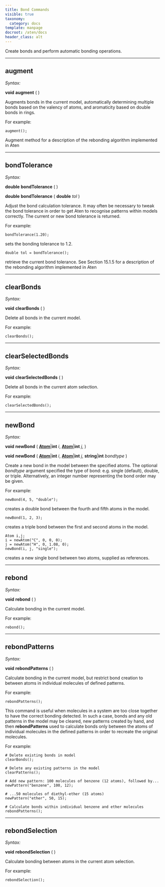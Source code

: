```yaml
---
title: Bond Commands
visible: true
taxonomy:
  category: docs
template: manpage
docroot: /aten/docs
header_class: alt
---
```


Create bonds and perform automatic bonding operations.

---

## augment <a id="augment"></a>

_Syntax:_

**void** **augment** ( )

Augments bonds in the current model, automatically determining multiple bonds based on the valency of atoms, and aromaticity based on double bonds in rings.

For example:


```
augment();
```


Augment method for a description of the rebonding algorithm implemented in Aten

---

## bondTolerance <a id="bondtolerance"></a>

_Syntax:_

**double** **bondTolerance** ( )

**double** **bondTolerance** ( **double** _tol_ )

Adjust the bond calculation tolerance. It may often be necessary to tweak the bond tolerance in order to get Aten to recognise patterns within models correctly. The current or new bond tolerance is returned.

For example:


```
bondTolerance(1.20);
```


sets the bonding tolerance to 1.2.


```
double tol = bondTolerance();
```


retrieve the current bond tolerance. See Section 15.1.5 for a description of the rebonding algorithm implemented in Aten

---

## clearBonds <a id="clearbonds"></a>

_Syntax:_

**void** **clearBonds** ( )

Delete all bonds in the current model.

For example:


```
clearBonds();
```


---

## clearSelectedBonds <a id="clearselectedbonds"></a>

_Syntax:_

**void** **clearSelectedBonds** ( )

Delete all bonds in the current atom selection.

For example:


```
clearSelectedBonds();
```


---

## newBond <a id="newbond"></a>

_Syntax:_

**void** **newBond** ( [**Atom**](/aten/docs/scripting/variabletypes/atom)|**int** _i_, [**Atom**](/aten/docs/scripting/variabletypes/atom)|**int** _j_, )

**void** **newBond** ( [**Atom**](/aten/docs/scripting/variabletypes/atom)|**int** _i_, [**Atom**](/aten/docs/scripting/variabletypes/atom)|**int** _j_, **string**|**int** _bondtype_ )

Create a new bond in the model between the specified atoms. The optional _bondtype_ argument specified the type of bond: e.g. single (default), double, or triple. Alternatively, an integer number representing the bond order may be given.

For example:


```
newBond(4, 5, "double");
```


creates a double bond between the fourth and fifth atoms in the model.


```
newBond(1, 2, 3);
```


creates a triple bond between the first and second atoms in the model.

```
Atom i,j;
i = newAtom("C", 0, 0, 0);
j = newAtom("H", 0, 1.08, 0);
newBond(i, j, "single");
```

creates a new single bond between two atoms, supplied as references.

---

## rebond <a id="rebond"></a>

_Syntax:_

**void** **rebond** ( )

Calculate bonding in the current model.

For example:


```
rebond();
```


---

## rebondPatterns <a id="rebondpatterns"></a>

_Syntax:_

**void** **rebondPatterns** ( )

Calculate bonding in the current model, but restrict bond creation to between atoms in individual molecules of defined patterns.

For example:


```
rebondPatterns();
```


This command is useful when molecules in a system are too close together to have the correct bonding detected. In such a case, bonds and any old patterns in the model may be cleared, new patterns created by hand, and then **rebondPatterns** used to calculate bonds only between the atoms of individual molecules in the defined patterns in order to recreate the original molecules.

For example:

```
# Delete existing bonds in model
clearBonds();

# Delete any existing patterns in the model 
clearPatterns();

# Add new pattern: 100 molecules of benzene (12 atoms), followed by... 
newPattern("benzene", 100, 12);

# ...50 molecules of diethyl-ether (15 atoms)
newPattern("ether", 50, 15);

# Calculate bonds within individual benzene and ether molecules
rebondPatterns();
```

---

## rebondSelection <a id="rebondselection"></a>

_Syntax:_

**void** **rebondSelection** ( )

Calculate bonding between atoms in the current atom selection.

For example:


```
rebondSelection();
```



